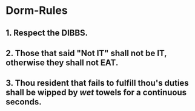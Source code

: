 # Dorm-Rules

## 1. Respect the DIBBS.
## 2. Those that said "Not IT" shall not be IT, otherwise they shall not EAT.
## 3. Thou resident that fails to fulfill thou's duties shall be wipped by *wet* towels for a continuous seconds.
